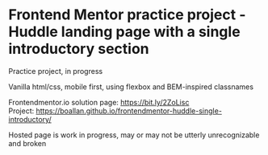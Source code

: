 # Frontend Mentor practice project - Huddle landing page with a single introductory section

Practice project, in progress

Vanilla html/css, mobile first, using flexbox and BEM-inspired classnames

Frontendmentor.io solution page: https://bit.ly/2ZoLisc  
Project: https://boallan.github.io/frontendmentor-huddle-single-introductory/  

Hosted page is work in progress, may or may not be utterly unrecognizable and broken
